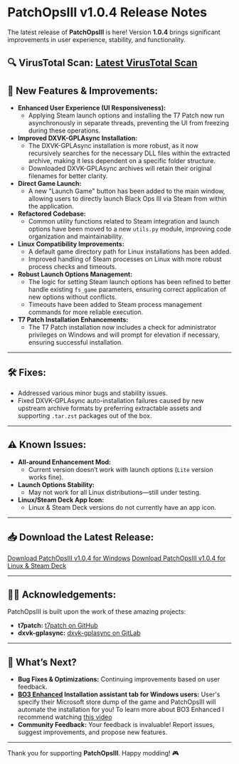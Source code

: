 # PatchOpsIII v1.0.4 Release Notes

The latest release of **PatchOpsIII** is here! Version **1.0.4** brings significant improvements in user experience, stability, and functionality.

🔍 **VirusTotal Scan:** [Latest VirusTotal Scan](https://www.virustotal.com/gui/file/YOUR_VIRUSTOTAL_LINK_HERE)
---

## 🚀 **New Features & Improvements:**
- **Enhanced User Experience (UI Responsiveness):**
  - Applying Steam launch options and installing the T7 Patch now run asynchronously in separate threads, preventing the UI from freezing during these operations.
- **Improved DXVK-GPLAsync Installation:**
  - The DXVK-GPLAsync installation is more robust, as it now recursively searches for the necessary DLL files within the extracted archive, making it less dependent on a specific folder structure.
  - Downloaded DXVK-GPLAsync archives will retain their original filenames for better clarity.
- **Direct Game Launch:**
  - A new "Launch Game" button has been added to the main window, allowing users to directly launch Black Ops III via Steam from within the application.
- **Refactored Codebase:**
  - Common utility functions related to Steam integration and launch options have been moved to a new `utils.py` module, improving code organization and maintainability.
- **Linux Compatibility Improvements:**
  - A default game directory path for Linux installations has been added.
  - Improved handling of Steam processes on Linux with more robust process checks and timeouts.
- **Robust Launch Options Management:**
  - The logic for setting Steam launch options has been refined to better handle existing `fs_game` parameters, ensuring correct application of new options without conflicts.
  - Timeouts have been added to Steam process management commands for more reliable execution.
- **T7 Patch Installation Enhancements:**
  - The T7 Patch installation now includes a check for administrator privileges on Windows and will prompt for elevation if necessary, ensuring successful installation.

---

## 🛠 **Fixes:**
- Addressed various minor bugs and stability issues.
- Fixed DXVK-GPLAsync auto-installation failures caused by new upstream archive formats by preferring extractable assets and supporting `.tar.zst` packages out of the box.

---

## ⚠️ **Known Issues:**
- **All-around Enhancement Mod:**
  - Current version doesn’t work with launch options (`Lite` version works fine).
- **Launch Options Stability:**
  - May not work for all Linux distributions—still under testing.
- **Linux/Steam Deck App Icon:**
  - Linux & Steam Deck versions do not currently have an app icon.

---

## 📥 **Download the Latest Release:**
[Download PatchOpsIII v1.0.4 for Windows](https://github.com/boggedbrush/PatchOpsIII/releases/download/1.0.4/PatchOpsIII.exe)
[Download PatchOpsIII v1.0.4 for Linux & Steam Deck](https://github.com/boggedbrush/PatchOpsIII/releases/download/1.0.4/PatchOpsIII)

---

## 🧑‍💻 **Acknowledgements:**
PatchOpsIII is built upon the work of these amazing projects:
- **t7patch:** [t7patch on GitHub](https://github.com/shiversoftdev/t7patch)
- **dxvk-gplasync:** [dxvk-gplasync on GitLab](https://gitlab.com/Ph42oN/dxvk-gplasync)

---

## 🔮 **What’s Next?**
- **Bug Fixes & Optimizations:** Continuing improvements based on user feedback.
- **[BO3 Enhanced](https://github.com/shiversoftdev/BO3Enhanced) Installation assistant tab for Windows users:** User's specify their Microsoft store dump of the game and PatchOpsIII will automate the installation for you! To learn more about BO3 Enhanced I recommend watching [this video](https://www.youtube.com/watch?v=rBZZTcSJ9_s)
- **Community Feedback:** Your feedback is invaluable! Report issues, suggest improvements, and propose new features.

---

Thank you for supporting **PatchOpsIII**. Happy modding! 🎮
